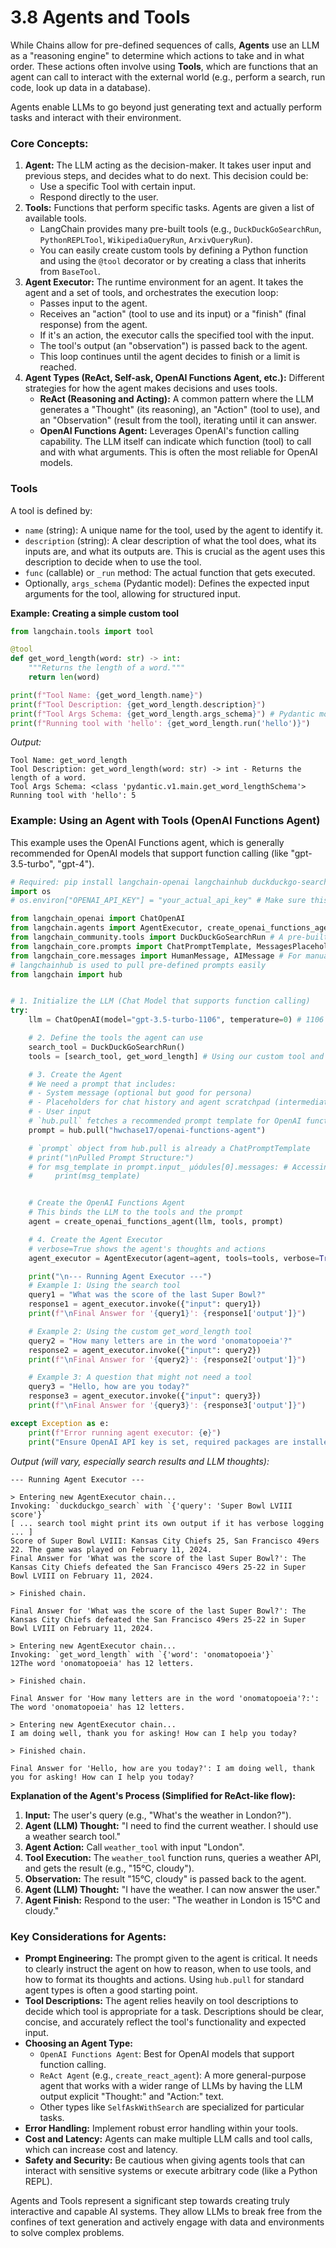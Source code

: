 # 3.8 Agents and Tools

While Chains allow for pre-defined sequences of calls, **Agents** use an LLM as a "reasoning engine" to determine which actions to take and in what order. These actions often involve using **Tools**, which are functions that an agent can call to interact with the external world (e.g., perform a search, run code, look up data in a database).

Agents enable LLMs to go beyond just generating text and actually perform tasks and interact with their environment.

### Core Concepts:

1.  **Agent:** The LLM acting as the decision-maker. It takes user input and previous steps, and decides what to do next. This decision could be:
    *   Use a specific Tool with certain input.
    *   Respond directly to the user.
2.  **Tools:** Functions that perform specific tasks. Agents are given a list of available tools.
    *   LangChain provides many pre-built tools (e.g., `DuckDuckGoSearchRun`, `PythonREPLTool`, `WikipediaQueryRun`, `ArxivQueryRun`).
    *   You can easily create custom tools by defining a Python function and using the `@tool` decorator or by creating a class that inherits from `BaseTool`.
3.  **Agent Executor:** The runtime environment for an agent. It takes the agent and a set of tools, and orchestrates the execution loop:
    *   Passes input to the agent.
    *   Receives an "action" (tool to use and its input) or a "finish" (final response) from the agent.
    *   If it's an action, the executor calls the specified tool with the input.
    *   The tool's output (an "observation") is passed back to the agent.
    *   This loop continues until the agent decides to finish or a limit is reached.
4.  **Agent Types (ReAct, Self-ask, OpenAI Functions Agent, etc.):** Different strategies for how the agent makes decisions and uses tools.
    *   **ReAct (Reasoning and Acting):** A common pattern where the LLM generates a "Thought" (its reasoning), an "Action" (tool to use), and an "Observation" (result from the tool), iterating until it can answer.
    *   **OpenAI Functions Agent:** Leverages OpenAI's function calling capability. The LLM itself can indicate which function (tool) to call and with what arguments. This is often the most reliable for OpenAI models.

### Tools

A tool is defined by:
*   `name` (string): A unique name for the tool, used by the agent to identify it.
*   `description` (string): A clear description of what the tool does, what its inputs are, and what its outputs are. This is crucial as the agent uses this description to decide when to use the tool.
*   `func` (callable) or `_run` method: The actual function that gets executed.
*   Optionally, `args_schema` (Pydantic model): Defines the expected input arguments for the tool, allowing for structured input.

**Example: Creating a simple custom tool**

```python
from langchain.tools import tool

@tool
def get_word_length(word: str) -> int:
    """Returns the length of a word."""
    return len(word)

print(f"Tool Name: {get_word_length.name}")
print(f"Tool Description: {get_word_length.description}")
print(f"Tool Args Schema: {get_word_length.args_schema}") # Pydantic model for arguments
print(f"Running tool with 'hello': {get_word_length.run('hello')}")
```
*Output:*
```
Tool Name: get_word_length
Tool Description: get_word_length(word: str) -> int - Returns the length of a word.
Tool Args Schema: <class 'pydantic.v1.main.get_word_lengthSchema'>
Running tool with 'hello': 5
```

### Example: Using an Agent with Tools (OpenAI Functions Agent)

This example uses the OpenAI Functions agent, which is generally recommended for OpenAI models that support function calling (like "gpt-3.5-turbo", "gpt-4").

```python
# Required: pip install langchain-openai langchainhub duckduckgo-search
import os
# os.environ["OPENAI_API_KEY"] = "your_actual_api_key" # Make sure this is set

from langchain_openai import ChatOpenAI
from langchain.agents import AgentExecutor, create_openai_functions_agent
from langchain_community.tools import DuckDuckGoSearchRun # A pre-built tool
from langchain_core.prompts import ChatPromptTemplate, MessagesPlaceholder
from langchain_core.messages import HumanMessage, AIMessage # For manual history if needed
# langchainhub is used to pull pre-defined prompts easily
from langchain import hub


# 1. Initialize the LLM (Chat Model that supports function calling)
try:
    llm = ChatOpenAI(model="gpt-3.5-turbo-1106", temperature=0) # 1106 models are good for function calling

    # 2. Define the tools the agent can use
    search_tool = DuckDuckGoSearchRun()
    tools = [search_tool, get_word_length] # Using our custom tool and a pre-built one

    # 3. Create the Agent
    # We need a prompt that includes:
    # - System message (optional but good for persona)
    # - Placeholders for chat history and agent scratchpad (intermediate steps)
    # - User input
    # `hub.pull` fetches a recommended prompt template for OpenAI functions agents.
    prompt = hub.pull("hwchase17/openai-functions-agent")

    # `prompt` object from hub.pull is already a ChatPromptTemplate
    # print("\nPulled Prompt Structure:")
    # for msg_template in prompt.input_ μόdules[0].messages: # Accessing messages from the first (and only) input module
    #     print(msg_template)


    # Create the OpenAI Functions Agent
    # This binds the LLM to the tools and the prompt
    agent = create_openai_functions_agent(llm, tools, prompt)

    # 4. Create the Agent Executor
    # verbose=True shows the agent's thoughts and actions
    agent_executor = AgentExecutor(agent=agent, tools=tools, verbose=True)

    print("\n--- Running Agent Executor ---")
    # Example 1: Using the search tool
    query1 = "What was the score of the last Super Bowl?"
    response1 = agent_executor.invoke({"input": query1})
    print(f"\nFinal Answer for '{query1}': {response1['output']}")

    # Example 2: Using the custom get_word_length tool
    query2 = "How many letters are in the word 'onomatopoeia'?"
    response2 = agent_executor.invoke({"input": query2})
    print(f"\nFinal Answer for '{query2}': {response2['output']}")

    # Example 3: A question that might not need a tool
    query3 = "Hello, how are you today?"
    response3 = agent_executor.invoke({"input": query3})
    print(f"\nFinal Answer for '{query3}': {response3['output']}")

except Exception as e:
    print(f"Error running agent executor: {e}")
    print("Ensure OpenAI API key is set, required packages are installed, and model supports function calling.")

```

*Output (will vary, especially search results and LLM thoughts):*
```
--- Running Agent Executor ---

> Entering new AgentExecutor chain...
Invoking: `duckduckgo_search` with `{'query': 'Super Bowl LVIII score'}`
[ ... search tool might print its own output if it has verbose logging ... ]
Score of Super Bowl LVIII: Kansas City Chiefs 25, San Francisco 49ers 22. The game was played on February 11, 2024.
Final Answer for 'What was the score of the last Super Bowl?': The Kansas City Chiefs defeated the San Francisco 49ers 25-22 in Super Bowl LVIII on February 11, 2024.

> Finished chain.

Final Answer for 'What was the score of the last Super Bowl?': The Kansas City Chiefs defeated the San Francisco 49ers 25-22 in Super Bowl LVIII on February 11, 2024.

> Entering new AgentExecutor chain...
Invoking: `get_word_length` with `{'word': 'onomatopoeia'}`
12The word 'onomatopoeia' has 12 letters.

> Finished chain.

Final Answer for 'How many letters are in the word 'onomatopoeia'?:': The word 'onomatopoeia' has 12 letters.

> Entering new AgentExecutor chain...
I am doing well, thank you for asking! How can I help you today?

> Finished chain.

Final Answer for 'Hello, how are you today?': I am doing well, thank you for asking! How can I help you today?
```

**Explanation of the Agent's Process (Simplified for ReAct-like flow):**

1.  **Input:** The user's query (e.g., "What's the weather in London?").
2.  **Agent (LLM) Thought:** "I need to find the current weather. I should use a weather search tool."
3.  **Agent Action:** Call `weather_tool` with input "London".
4.  **Tool Execution:** The `weather_tool` function runs, queries a weather API, and gets the result (e.g., "15°C, cloudy").
5.  **Observation:** The result "15°C, cloudy" is passed back to the agent.
6.  **Agent (LLM) Thought:** "I have the weather. I can now answer the user."
7.  **Agent Finish:** Respond to the user: "The weather in London is 15°C and cloudy."

### Key Considerations for Agents:

*   **Prompt Engineering:** The prompt given to the agent is critical. It needs to clearly instruct the agent on how to reason, when to use tools, and how to format its thoughts and actions. Using `hub.pull` for standard agent types is often a good starting point.
*   **Tool Descriptions:** The agent relies heavily on tool descriptions to decide which tool is appropriate for a task. Descriptions should be clear, concise, and accurately reflect the tool's functionality and expected input.
*   **Choosing an Agent Type:**
    *   `OpenAI Functions Agent`: Best for OpenAI models that support function calling.
    *   `ReAct Agent` (e.g., `create_react_agent`): A more general-purpose agent that works with a wider range of LLMs by having the LLM output explicit "Thought:" and "Action:" text.
    *   Other types like `SelfAskWithSearch` are specialized for particular tasks.
*   **Error Handling:** Implement robust error handling within your tools.
*   **Cost and Latency:** Agents can make multiple LLM calls and tool calls, which can increase cost and latency.
*   **Safety and Security:** Be cautious when giving agents tools that can interact with sensitive systems or execute arbitrary code (like a Python REPL).

Agents and Tools represent a significant step towards creating truly interactive and capable AI systems. They allow LLMs to break free from the confines of text generation and actively engage with data and environments to solve complex problems.
